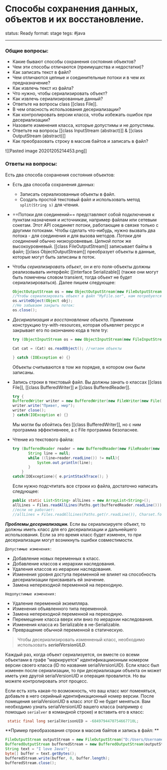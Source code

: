 # Способы сохранения данных, объектов и их восстановление. 
status: Ready
format: stage
tegs: #java 

---
### Общие вопросы: 

- Какие бывают способы сохранения состояния объектов?  
- Чем эти способы отличаются (преимущества и недостатки)? 
- Как записать текст в файл? 
- Чем отличаются цепные и соединительные потоки и в чем их предназначение? 
- Как извлечь текст из файла? 
- Что нужно, чтобы сериализировать объект? 
- Как извлечь сериализированные данный? 
- Ответьте на вопросы class [[class File]]. 
- В чем опасность использования десериализации? 
- Как контролировать версии класса, чтобы избежать ошибок при десериализации? 
- Назовите изменения класса, которые допустимы и не допустимы. 
- Ответьте на вопросы [[class InputStream (abstract)]] & [[class OutputStream (abstract)]] 
- Как преобразовать строку в массив байтов и записать в файл? 

 ![[Pasted image 20201205214453.png]]

### Ответы на вопросы: 
Есть два способа сохранения состояния объектов: 

- Есть два способа сохранения данных:
	- Записать сериализованные объекты в файл. 
	- Создать простой текстовый файл и использовать метод `split(String s)` для чтения. 
 
- ==Потоки для соединений== представляют собой подключения к пунктам назначения и источникам, например файлам или сетевым сокетам. Этот API соединяет потоки, работающие в связке только с другими потоками. Чтобы сделать что-нибудь, нужно вызвать два потока - для соединения и для вызова методов. *Потоки для соединений* обычно низкоуровневые. *Цепной поток* же высокоуровневый. [[class FileOutputStream]] записывает байты в файл; [[class ObjectOutputStream]] преобразует объекты в данные, которые могут быть записаны в поток. 


- Чтобы *сериализировать объект*, он и его поля-объекты должны реализовывать интерфейс [[interface Serializable]] (также они могут быть помечены словом transient, тогда объект не будет сериализироваться). Далее пишем следующее: 

	```java
	ObjectOutputStream os = new ObjectOutputStream(new FileOutputStream("MyFile.ser")); 
	//Чтобы сериализировать объект в файл "MyFile.ser", нам потребуется использовать //метод   
	os.writeObject(Object obj); 
	//Не забываем закрыть поток: 
	os.close(); 
	```
 

- *Десириализация и восстановление объекта*. Применим конструкцию try-with-resources, которая объявляет ресурс и закрывает его по окончанию кода в теле try: 

	```java
	try (ObjectInputStream os = new ObjectInputStream(new FileInputStream("MyFile.ser"))) { 

	Cat cat = (Cat) os.readObject(); //читаем объекты 

	} catch (IOException e) {} 
	```

	Объекты считываются в том же порядке, в котором они были записаны. 

 
- Запись строки в текстовый файл. Вы должны занать о классах [[class File]], [[class BufferedWriter]] и [[class BufferedReader]]. 
	```java
	try { 
	BufferedWriter writer = new BufferedWriter(new FileWriter(new File("File.txt"))); 
	writer.write("Привет, мир"); 
	writer close(); 
	} catch(IOException e) {} 
	```
	Мы могли бы обойтись без [[class BufferedWriter]], но с ним программа эффективнеее, а с File программа безопаснее. 

- Чтение из текстового файла: 
	```java
	try (BufferedReader reader = new BufferedReader(new FileReader(new 			 							    File("File.txt")))){ 
		   String line = null; 
		   while ((line=reader.readLine()) != null){ 
			   System.out.println(line); 
		   } 
		} 
	catch(IOExceptione){ e.printStackTrace(); } 
	```

	Если нужно подсчтитать все строки из файла, достаточно написать следующее: 
	```	java
	public static List<String> allLines = new ArrayList<String>(); 
	allLines = Files.readAllLines(Paths.get(bufferedReader.readLine())); 
	//если не работает: 
	//allLines = Files.readAllLines(Paths.get(r.readLine()), Charset.forName("windows-1251")); 
	```

 
***Проблемы десериализации.*** Если вы сериализируете объект, то должны иметь класс для его десериализации и дальнейшего использования. Если за это время класс будет изменен, то при десериализации могут возникнуть ошибки совместимости. 
 
`Допустимые изменения:`
- Добавление новых переменных в класс. 
- Добавление классов к иерархии наследования. 
- Удаления классов из иерархии наследования. 
- Изменения уровня доступа переменной не влияет на способность десериализации присваивать ей значение. 
- Замена непереходной переменной на переходную. 
 
`Недопустимые изменения:`
- Удаление переменной экземпляра. 
- Изменения объявленного типа переменной.  
- Замена непереходной переменной на переходную. 
- Перемещение класса вверх или вниз по иерархии наследования. 
- Изменения класса из Serializable в не-Serializable. 
- Превращение обычной переменной в статическую. 



>Чтобы десериализировать изменненый класс, необходимо использовать ***serialVersionULD***. 

Каждый раз, когда объект сериализуется, он вместе со всеми объектами в графе "маркируется" идентификациионным номером версии своего класса (ID по названия serialVersionUID). Если класс был изменен после сериализации, то при десериализации объекта он может иметь уже другой serialVersionUID и операция провалится. Но вы можете контролировать этот процесс.  

Если есть хоть какая-то возможность, что ваш класс мог поменяться, добавьте в него серийный идентификационный номер версии. После помещения serialVersionUID в класс этот ID не будет меняться. Вам необходимо узнать serialVersionUID вашего класса (например с помощью `serialver` в командной строке) и вставить его в класс: 
```java
 static final long serialVerisonUID = -6849794470754667710L; 
```
 

**Пример преобразования строки в массив байтов и запись в файл: **
```java
FileOutputStream outputStream = new FileOutputStream("D:/Users/Username/someFile.txt"); 
BufferedOutputStream bufferedStream = new BufferedOutputStream(outputStream); 
String text = "I love Java!"; 
byte[] buffer = text.getBytes(); 
bufferedStream.write(buffer, 0, buffer.length); 
bufferedStream.close(); 
```
 